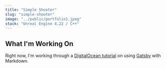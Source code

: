 ```yaml
---
title: "Simple Shooter"
slug: "simple-shooter"
image: "../public/portfolio1.jpeg"
stack: "Unreal Engine 4.22 / C++" 
---
```


## What I'm Working On

Right now, I'm working through a [DigitalOcean tutorial](https://www.digitalocean.com/community/tutorials) on using [Gatsby](https://www.gatsbyjs.com/) with Markdown.